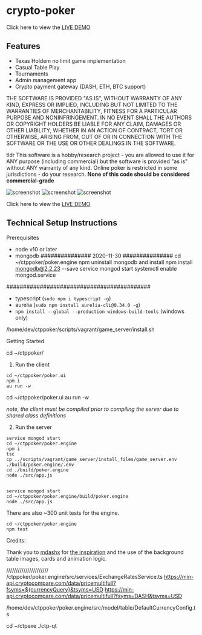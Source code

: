 ﻿# crypto-poker
 
 Click here to view the [LIVE DEMO](https://troyshouse.poker/)

Features
---
* Texas Holdem no limit game implementation
* Casual Table Play
* Tournaments
* Admin management app
* Crypto payment gateway (DASH, ETH, BTC support)

 THE SOFTWARE IS PROVIDED "AS IS", WITHOUT WARRANTY OF ANY KIND, EXPRESS OR IMPLIED, INCLUDING BUT NOT LIMITED TO THE WARRANTIES OF MERCHANTABILITY, FITNESS FOR A PARTICULAR PURPOSE AND NONINFRINGEMENT. IN NO EVENT SHALL THE AUTHORS OR COPYRIGHT HOLDERS BE LIABLE FOR ANY CLAIM, DAMAGES OR OTHER LIABILITY, WHETHER IN AN ACTION OF CONTRACT, TORT OR OTHERWISE, ARISING FROM, OUT OF OR IN CONNECTION WITH THE SOFTWARE OR THE USE OR OTHER DEALINGS IN THE SOFTWARE.
 
 tldr
 This software is a hobby/research project - you are allowed to use it for ANY purpose (including commercial) but the software is provided "as is" without ANY warranty of any kind. Online poker is restricted in some jurisdictions - do your research. **None of this code should be considered commercial-grade**
 
 ![screenshot](https://i.imgur.com/aLDDolt.png "Screenshot")
 ![screenshot](https://i.imgur.com/3jfNjfQ.png "Admin 1")
 ![screenshot](https://i.imgur.com/jUEddky.png "Admin 2")


Click here to view the [LIVE DEMO](https://troyshouse.poker/)




Technical Setup Instructions
---

Prerequisites
* node v10 or later
* mongodb
############### 2020-11-30  ###############
cd ~/ctppoker/poker.engine
npm uninstall mongodb
 and install
npm install mongodb@2.2.23 --save
service mongod start
systemctl enable mongod.service

###########################################

* typescript (`sudo npm i typescript -g`)
* aurelia (`sudo npm install aurelia-cli@0.34.0 -g`)
* `npm install --global --production windows-build-tools` (windows only)

/home/dev/ctppoker/scripts/vagrant/game_server/install.sh

Getting Started

cd ~/ctppoker/

1) Run the client
```
cd ~/ctppoker/poker.ui
npm i
au run -w
```
cd ~/ctppoker/poker.ui
au run -w

*note, the client must be compiled prior to compiling the server due to shared class definitions*

2) Run the server
```
service mongod start
cd ~/ctppoker/poker.engine
npm i
tsc
cp ../scripts/vagrant/game_server/install_files/game_server.env ./build/poker.engine/.env
cd ./build/poker.engine
node ./src/app.js


service mongod start
cd ~/ctppoker/poker.engine/build/poker.engine
node ./src/app.js
```

There are also ~300 unit tests for the engine.
```
cd ~/ctppoker/poker.engine
npm test
```


Credits:

Thank you to [mdashx](https://github.com/mdashx) for [the inspiration](https://github.com/mdashx/pangea-poker-frontend) and the use of the background table images, cards and animation logic.


//////////////////////
/ctppoker/poker.engine/src/services/ExchangeRatesService.ts
    https://min-api.cryptocompare.com/data/pricemultifull?fsyms=${currencyQuery}&tsyms=USD
    https://min-api.cryptocompare.com/data/pricemultifull?fsyms=DASH&tsyms=USD

/home/dev/ctppoker/poker.engine/src/model/table/DefaultCurrencyConfig.ts


cd ~/ctpexe
./ctp-qt
